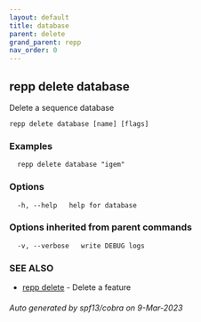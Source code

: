 ```yaml
---
layout: default
title: database
parent: delete
grand_parent: repp
nav_order: 0
---
```

## repp delete database

Delete a sequence database

```
repp delete database [name] [flags]
```

### Examples

```
  repp delete database "igem"
```

### Options

```
  -h, --help   help for database
```

### Options inherited from parent commands

```
  -v, --verbose   write DEBUG logs
```

### SEE ALSO

* [repp delete](repp_delete)	 - Delete a feature

###### Auto generated by spf13/cobra on 9-Mar-2023
